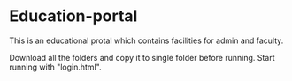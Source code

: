 # Education-portal
This is an educational protal which contains facilities for admin and faculty.

Download all the folders and copy it to single folder before running. Start running with "login.html".
